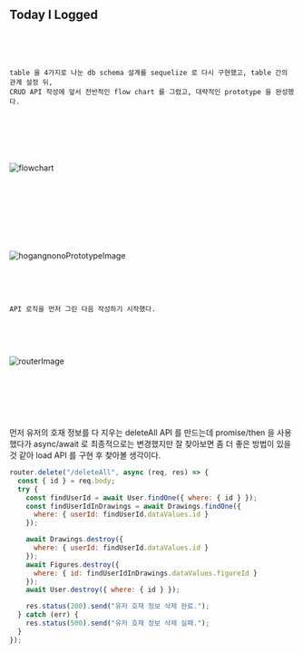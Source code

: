 ## Today I Logged

&nbsp;

&nbsp;

    table 을 4가지로 나눈 db schema 설계를 sequelize 로 다시 구현했고, table 간의 관계 설정 뒤,
    CRUD API 작성에 앞서 전반적인 flow chart 를 그렸고, 대략적인 prototype 을 완성했다.

&nbsp;

&nbsp;

#

![flowchart](https://user-images.githubusercontent.com/29101760/53502736-057bb200-3af2-11e9-818a-41a1cbfe2c73.png)

&nbsp;

&nbsp;

&nbsp;

&nbsp;

![hogangnonoPrototypeImage](https://user-images.githubusercontent.com/29101760/53502722-feed3a80-3af1-11e9-8d08-e9d9ed822260.png)

&nbsp;

&nbsp;

    API 로직을 먼저 그린 다음 작성하기 시작했다.

&nbsp;

&nbsp;

![routerImage](https://user-images.githubusercontent.com/29101760/53502677-ec730100-3af1-11e9-88f8-c1dc57d5cedc.png)

&nbsp;

&nbsp;

&nbsp;

먼저 유저의 호재 정보를 다 지우는 deleteAll API 를 만드는데 promise/then 을 사용했다가 async/await 로 최종적으로는 변경했지만 잘 찾아보면 좀 더 좋은 방법이 있을 것 같아 load API 를 구현 후 찾아볼 생각이다.

```javascript
router.delete("/deleteAll", async (req, res) => {
  const { id } = req.body;
  try {
    const findUserId = await User.findOne({ where: { id } });
    const findUserIdInDrawings = await Drawings.findOne({
      where: { userId: findUserId.dataValues.id }
    });

    await Drawings.destroy({
      where: { userId: findUserId.dataValues.id }
    });
    await Figures.destroy({
      where: { id: findUserIdInDrawings.dataValues.figureId }
    });
    await User.destroy({ where: { id } });

    res.status(200).send("유저 호재 정보 삭제 완료.");
  } catch (err) {
    res.status(500).send("유저 호재 정보 삭제 실패.");
  }
});
```

